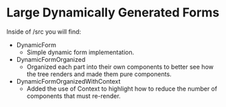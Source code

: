 # Large Dynamically Generated Forms

Inside of /src you will find:

-   DynamicForm
    -   Simple dynamic form implementation.
-   DynamicFormOrganized
    -   Organized each part into their own components to better see how the tree renders and made them pure components.
-   DynamicFormOrganizedWithContext
    -   Added the use of Context to highlight how to reduce the number of components that must re-render.
